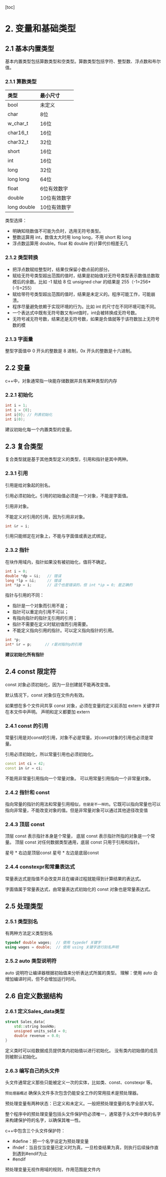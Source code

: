 [toc]
# 2. 变量和基础类型

## 2.1 基本内置类型
基本内置类型包括算数类型和空类型。算数类型包括字符、整型数、浮点数和布尔值。

### 2.1.1 算数类型
| 类型        | 最小尺寸     |
| :---------- | :----------- |
| bool        | 未定义       |
| char        | 8位          |
| w_char_t    | 16位         |
| char16_t    | 16位         |
| char32_t    | 32位         |
| short       | 16位         |
| int         | 16位         |
| long        | 32位         |
| long long   | 64位         |
| float       | 6位有效数字  |
| double      | 10位有效数字 |
| long double | 10位有效数字 |

类型选择：
- 明确知晓数值不可能为负时，选用无符号类型。
- 整数运算用 int，数值太大时用 long long，不用 short 和 long
- 浮点数运算用 double。float 和 double 的计算代价相差无几

### 2.1.2 类型转换

- 把浮点数赋给整型时，结果仅保留小数点前的部分。
- 赋给无符号类型超出范围的值时，结果是初始值对无符号类型表示数值总数取模后的余数。比如 -1 赋给 8 位 unsigned char 的结果是 255（-1=256*(-1)+255）
- 赋给带符号类型超出范围的值时，结果是未定义的。程序可能工作，可能崩溃。
- 程序尽量避免依赖于实现环境的行为。比如 int 的尺寸在不同环境可能不同。
- 一个表达式中既有无符号数又有int值时，int会被转换成无符号数。
- 无符号减无符号数，结果还是无符号数，如果是负值就等于该符数加上无符号数的模

### 2.1.3 字面量
整型字面值中 0 开头的整数是 8 进制，0x 开头的整数是十六进制。


## 2.2 变量

c++中，对象通常指一块能存储数据并具有某种类型的内存

### 2.2.1 初始化

```c++
int i = 1;
int i = {0};
int i{0}; // 列表初始化
int i(0);
```
建议初始化每一个内置类型的变量。

## 2.3 复合类型
复合类型就是基于其他类型定义的类型，引用和指针是其中两种。
### 2.3.1 引用
引用是给对象起的别名。

引用必须初始化。引用的初始值必须是一个对象，不能是字面值。

引用非对象。

不能定义对引用的引用，因为引用非对象。

```c++
int &r = i;
```

引用只能绑定在对象上，不能与字面值或表达式绑定。

### 2.3.2 指针
在块作用域内，指针如果没有被初始化，值将不确定。

```c++
int i = 0;
double *dp = &i;   // 错误
long *lp = &i;     // 错误
int *ip = i;       // 这个也是错误的，但 int *ip = 0; 是正确的
```

指针与引用的不同：
- 指针是一个对象而引用不是；
- 指针可以重定向引用不可以；
- 有指向指针的指针无引用的引用；
- 指针不需要在定义时赋初值而引用需要。
- 不能定义指向引用的指针。可以定义指向指针的引用。
```c++
int *p; 
int* &r = p;      // r是对指针p的引用
```

**建议初始化所有指针**

## 2.4 const 限定符
const 对象必须初始化，因为一旦创建就不能再改变值。

默认情况下，const 对象仅在文件内有效。

如果想在多个文件间共享 const 对象，必须在变量的定义前添加
extern 关键字并在本文件中声明。
声明和定义都要加 extern

### 2.4.1 const 的引用
常量引用是对const的引用，对象不必是常量。对const对象的引用也必须是常量。

引用必须初始化，所以常量引用也必须初始化。

```c++
const int ci = 42;
const in &r = ci;
```
不能用非常量引用指向一个常量对象。
可以用常量引用指向一个非常量对象。

### 2.4.2 指针和 const

指向常量的指针的用法和常量引用相似，`但是是不一样的`。它既可以指向常量也可以指向非常量，不能改变对象的值。但是非常量对象可以通过其他途径改变值

### 2.4.3 顶层 const

顶层 const 表示指针本身是个常量，
底层 const 表示指针所指的对象是一个常量。
顶层 const 对任何数据类型通用，底层 const 只用于引用和指针。

星号 * 右边是顶层const
星号 * 左边是底层const

### 2.4.4 constexpr和常量表达式

常量表达式是指值不会改变并且在编译过程就能得到计算结果的表达式。

字面值属于常量表达式，由常量表达式初始化的 const 对象也是常量表达式。



## 2.5 处理类型
### 2.5.1 类型别名
有两种方法定义类型别名
```c++
typedef double wages;  // 使用 typedef 关键字
using wages = double;  // 使用 using 关键字进行别名声明
```

### 2.5.2 auto 类型说明符
auto 说明符让编译器根据初始值来分析表达式所属的类型。
理解：使用 auto 会增加编译时间，但不会增加运行时间。



## 2.6 自定义数据结构

### 2.6.1 定义Sales_data类型
```c++
struct Sales_data{
    std::string bookNo;
    unsigned units_sold = 0;
    double revenue = 0.0;
}
```
定义类时可以给数据成员提供类内初始值以进行初始化。
没有类内初始值的成员则被默认初始化。

### 2.6.3 编写自己的头文件
头文件通常定义那些只能被定义一次的实体，比如类、const、constexpr 等。

`预处理器概述`
确保头文件多次包含仍能安全工作的常用技术是预处理器。

预处理变量有两种状态：已定义和未定义。一般把预处理变量的名字全部大写。

整个程序中的预处理变量包括头文件保护符必须唯一，通常基于头文件中类的名字来构建保护符的名字，以确保其唯一性。

c++中包含三个头文件保护符：
- #define：把一个名字设定为预处理变量
- ifndef：当且仅当变量已定义时为真，一旦检查结果为真，则执行后续操作直到遇到#endif为止
- #endif

预处理变量无视作用域的规则，作用范围是文件内